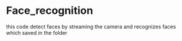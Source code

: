# Face_recognition
this code detect  faces by streaming the camera and recognizes faces which saved in the folder
